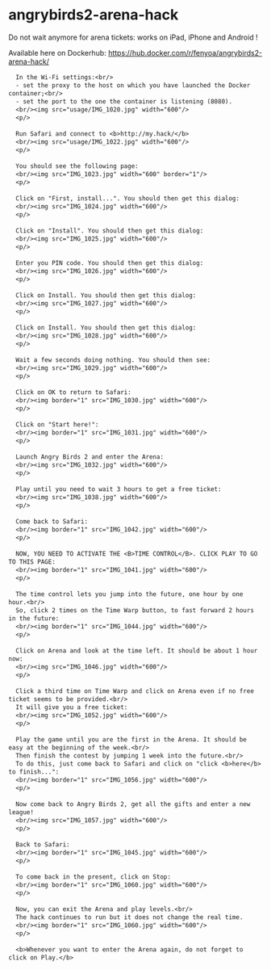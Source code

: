 # angrybirds2-arena-hack
Do not wait anymore for arena tickets: works on iPad, iPhone and Android !

Available here on Dockerhub: https://hub.docker.com/r/fenyoa/angrybirds2-arena-hack/

      In the Wi-Fi settings:<br/>
      - set the proxy to the host on which you have launched the Docker container;<br/>
      - set the port to the one the container is listening (8080).
      <br/><img src="usage/IMG_1020.jpg" width="600"/>
      <p/>

      Run Safari and connect to <b>http://my.hack/</b>
      <br/><img src="usage/IMG_1022.jpg" width="600"/>
      <p/>

      You should see the following page:
      <br/><img src="IMG_1023.jpg" width="600" border="1"/>
      <p/>

      Click on "First, install...". You should then get this dialog:
      <br/><img src="IMG_1024.jpg" width="600"/>
      <p/>

      Click on "Install". You should then get this dialog:
      <br/><img src="IMG_1025.jpg" width="600"/>
      <p/>

      Enter you PIN code. You should then get this dialog:
      <br/><img src="IMG_1026.jpg" width="600"/>
      <p/>

      Click on Install. You should then get this dialog:
      <br/><img src="IMG_1027.jpg" width="600"/>
      <p/>

      Click on Install. You should then get this dialog:
      <br/><img src="IMG_1028.jpg" width="600"/>
      <p/>

      Wait a few seconds doing nothing. You should then see:
      <br/><img src="IMG_1029.jpg" width="600"/>
      <p/>

      Click on OK to return to Safari:
      <br/><img border="1" src="IMG_1030.jpg" width="600"/>
      <p/>

      Click on "Start here!":
      <br/><img border="1" src="IMG_1031.jpg" width="600"/>
      <p/>

      Launch Angry Birds 2 and enter the Arena:
      <br/><img src="IMG_1032.jpg" width="600"/>
      <p/>

      Play until you need to wait 3 hours to get a free ticket:
      <br/><img src="IMG_1038.jpg" width="600"/>
      <p/>

      Come back to Safari:
      <br/><img border="1" src="IMG_1042.jpg" width="600"/>
      <p/>

      NOW, YOU NEED TO ACTIVATE THE <B>TIME CONTROL</B>. CLICK PLAY TO GO TO THIS PAGE:
      <br/><img border="1" src="IMG_1041.jpg" width="600"/>
      <p/>

      The time control lets you jump into the future, one hour by one hour.<br/>
      So, click 2 times on the Time Warp button, to fast forward 2 hours in the future:
      <br/><img border="1" src="IMG_1044.jpg" width="600"/>
      <p/>

      Click on Arena and look at the time left. It should be about 1 hour now:
      <br/><img src="IMG_1046.jpg" width="600"/>
      <p/>
      
      Click a third time on Time Warp and click on Arena even if no free ticket seems to be provided.<br/>
      It will give you a free ticket:
      <br/><img src="IMG_1052.jpg" width="600"/>
      <p/>

      Play the game until you are the first in the Arena. It should be easy at the beginning of the week.<br/>
      Then finish the contest by jumping 1 week into the future.<br/>
      To do this, just come back to Safari and click on "click <b>here</b> to finish...":
      <br/><img border="1" src="IMG_1056.jpg" width="600"/>
      <p/>

      Now come back to Angry Birds 2, get all the gifts and enter a new league!
      <br/><img src="IMG_1057.jpg" width="600"/>
      <p/>

      Back to Safari:
      <br/><img border="1" src="IMG_1045.jpg" width="600"/>
      <p/>

      To come back in the present, click on Stop:
      <br/><img border="1" src="IMG_1060.jpg" width="600"/>
      <p/>

      Now, you can exit the Arena and play levels.<br/>
      The hack continues to run but it does not change the real time.
      <br/><img border="1" src="IMG_1060.jpg" width="600"/>
      <p/>

      <b>Whenever you want to enter the Arena again, do not forget to click on Play.</b>
